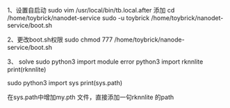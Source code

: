 1、设置自启动
sudo vim /usr/local/bin/tb.local.after
添加
cd /home/toybrick/nanodet-service
sudo -u toybrick /home/toybrick/nanodet-service/boot.sh

2、更改boot.sh权限
sudo chmod 777 /home/toybrick/nanode-service/boot.sh

3、 solve sudo python3 import module error
python3
import rknnlite
print(rknnlite)

sudo python3
import sys
print(sys.path)

在sys.path中增加my.pth 文件，直接添加一句rknnlite 的path
